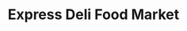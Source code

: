 ---
title: "Express Deli Food Market"
url: /bloomfield/express-deli-food-market/
shop: convenience
---